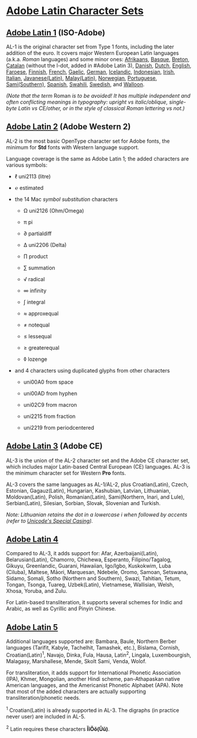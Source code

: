 # [Adobe Latin Character Sets](http://adobe-type-tools.github.io/adobe-latin-charsets)

## [Adobe Latin 1](http://adobe-type-tools.github.io/adobe-latin-charsets/adobe-latin-1.html) (ISO-Adobe)

AL-1 is the original character set from Type 1 fonts, including the later addition of the euro. It covers major Western European Latin languages (a.k.a. *Roman* languages) and some minor ones: [Afrikaans](http://en.wikipedia.org/wiki/Afrikaans_language), [Basque](http://en.wikipedia.org/wiki/Basque_language), [Breton](http://en.wikipedia.org/wiki/Breton_language), [Catalan](http://en.wikipedia.org/wiki/Catalan_language) (without the l-dot, added in #Adobe Latin 3), [Danish](http://en.wikipedia.org/wiki/Danish_language), [Dutch](http://en.wikipedia.org/wiki/Dutch_language), [English](http://en.wikipedia.org/wiki/English_language), [Faroese](http://en.wikipedia.org/wiki/Faroese_language), [Finnish](http://en.wikipedia.org/wiki/Finnish_language), [French](http://en.wikipedia.org/wiki/French_language), [Gaelic](http://en.wikipedia.org/wiki/Scottish_Gaelic), [German](http://en.wikipedia.org/wiki/German_language), [Icelandic](http://en.wikipedia.org/wiki/Icelandic_language), [Indonesian](http://en.wikipedia.org/wiki/Indonesian_language), [Irish](http://en.wikipedia.org/wiki/Irish_language), [Italian](http://en.wikipedia.org/wiki/Italian_language), [Javanese(Latin)](http://en.wikipedia.org/wiki/Javanese_language), [Malay(Latin)](http://en.wikipedia.org/wiki/Malay_language), [Norwegian](http://en.wikipedia.org/wiki/Norwegian_language), [Portuguese](http://en.wikipedia.org/wiki/Portuguese_language), [Sami(Southern)](http://en.wikipedia.org/wiki/Sami_languages), [Spanish](http://en.wikipedia.org/wiki/Spanish_language), [Swahili](http://en.wikipedia.org/wiki/Swahili_language), [Swedish](http://en.wikipedia.org/wiki/Swedish_language), and [Walloon](http://en.wikipedia.org/wiki/Walloon_language).

*(Note that the term* Roman *is to be avoided! It has multiple independent and often conflicting meanings in typography: upright vs italic/oblique, single-byte Latin vs CE/other, or in the style of classical Roman lettering vs not.)*


## [Adobe Latin 2](http://adobe-type-tools.github.io/adobe-latin-charsets/adobe-latin-2.html) (Adobe Western 2)

AL-2 is the most basic OpenType character set for Adobe fonts, the minimum for **Std** fonts with Western language support.

Language coverage is the same as Adobe Latin 1; the added characters are various symbols:

* ℓ uni2113 (litre)

* ℮ estimated

* the 14 Mac *symbol substitution* characters

	* Ω uni2126 (Ohm/Omega)

	* π pi

	* ∂ partialdiff

	* ∆ uni2206 (Delta)

	* ∏ product

	* ∑ summation

	* √ radical

	* ∞ infinity

	* ∫ integral

	* ≈ approxequal

	* ≠ notequal

	* ≤ lessequal

	* ≥ greaterequal

	* ◊ lozenge

* and 4 characters using duplicated glyphs from other characters

	* uni00A0 from space

	* uni00AD from hyphen

	* uni02C9 from macron

	* uni2215 from fraction

	* uni2219 from periodcentered


## [Adobe Latin 3](http://adobe-type-tools.github.io/adobe-latin-charsets/adobe-latin-3.html) (Adobe CE)

AL-3 is the union of the AL-2 character set and the Adobe CE character set, which includes major Latin-based Central European (CE) languages. AL-3 is the minimum character set for Western **Pro** fonts.

AL-3 covers the same languages as AL-1/AL-2, plus Croatian(Latin), Czech, Estonian, Gagauz(Latin), Hungarian, Kashubian, Latvian, Lithuanian, Moldovan(Latin), Polish, Romanian(Latin), Sami(Northern, Inari, and Lule), Serbian(Latin), Silesian, Sorbian, Slovak, Slovenian and Turkish.

*Note: Lithuanian retains the dot in a lowercase i when followed by accents (refer to [Unicode's Special Casing](http://www.unicode.org/Public/UNIDATA/SpecialCasing.txt)).*


## [Adobe Latin 4](http://adobe-type-tools.github.io/adobe-latin-charsets/adobe-latin-4.html)

Compared to AL-3, it adds support for: Afar, Azerbaijani(Latin), Belarusian(Latin), Chamorro, Chichewa, Esperanto, Filipino/Tagalog, Gikuyu, Greenlandic, Guarani, Hawaiian, Igo/Igbo, Kuskokwim, Luba (Ciluba), Maltese, Māori, Marquesan, Ndebele, Oromo, Samoan, Setswana, Sidamo, Somali, Sotho (Northern and Southern), Swazi, Tahitian, Tetum, Tongan, Tsonga, Tuareg, Uzbek(Latin), Vietnamese, Wallisian, Welsh, Xhosa, Yoruba, and Zulu.

For Latin-based transliteration, it supports several schemes for Indic and Arabic, as well as Cyrillic and Pinyin Chinese.


## [Adobe Latin 5](http://adobe-type-tools.github.io/adobe-latin-charsets/adobe-latin-5.html)

Additional languages supported are: Bambara, Baule, Northern Berber languages (Tarifit, Kabyle, Tachelhit, Tamashek, etc.), Bislama, Cornish, Croatian(Latin)<sup>1</sup>, Navajo, Dinka, Fula, Hausa, Latin<sup>2</sup>, Lingala, Luxembourgish, Malagasy, Marshallese, Mende, Skolt Sami, Venda, Wolof.

For transliteration, it adds support for International Phonetic Association (IPA), Khmer, Mongolian, another Hindi scheme, pan-Athapaskan native American languages, and the Americanist Phonetic Alphabet (APA). Note that most of the added characters are actually supporting transliteration/phonetic needs.

<sup>1</sup> Croatian(Latin) is already supported in AL-3. The digraphs (in practice never user) are included in AL-5.

<sup>2</sup> Latin requires these characters **ĬĭŎŏ(Ŭŭ)**.
